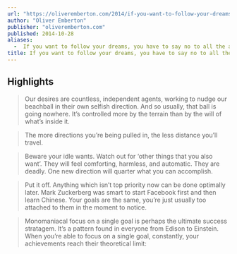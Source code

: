 ```yaml
---
url: "https://oliveremberton.com/2014/if-you-want-to-follow-your-dreams-you-have-to-say-no-to-all-the-alternatives/"
author: "Oliver Emberton"
publisher: "oliveremberton.com"
published: 2014-10-28
aliases:
  -  If you want to follow your dreams, you have to say no to all the alternatives
title: If you want to follow your dreams, you have to say no to all the alternatives
---
```


## Highlights
> Our desires are countless, independent agents, working to nudge our beachball in their own selfish direction. And so usually, that ball is going nowhere. It’s controlled more by the terrain than by the will of what’s inside it.

> The more directions you’re being pulled in, the less distance you’ll travel.

> Beware your idle wants. Watch out for ‘other things that you also want’. They will feel comforting, harmless, and automatic. They are deadly. One new direction will quarter what you can accomplish.

> Put it off. Anything which isn’t top priority now can be done optimally later. Mark Zuckerberg was smart to start Facebook first and then learn Chinese. Your goals are the same, you’re just usually too attached to them in the moment to notice.

> Monomaniacal focus on a single goal is perhaps the ultimate success stratagem. It’s a pattern found in everyone from Edison to Einstein. When you’re able to focus on a single goal, constantly, your achievements reach their theoretical limit:

